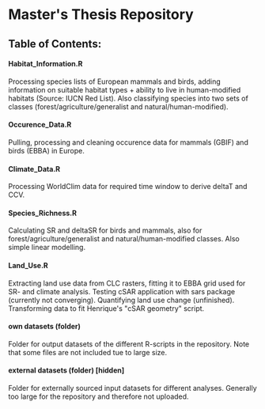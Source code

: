 # Master's Thesis Repository

## Table of Contents:

#### Habitat_Information.R

Processing species lists of European mammals and birds, adding information on suitable habitat types + ability to live in human-modified habitats  (Source: IUCN Red List).
Also classifying species into two sets of classes (forest/agriculture/generalist and natural/human-modified).

#### Occurence_Data.R

Pulling, processing and cleaning occurence data for mammals (GBIF) and birds (EBBA) in Europe.

#### Climate_Data.R

Processing WorldClim data for required time window to derive deltaT and CCV.

#### Species_Richness.R

Calculating SR and deltaSR for birds and mammals, also for forest/agriculture/generalist and natural/human-modified classes.
Also simple linear modelling.

#### Land_Use.R

Extracting land use data from CLC rasters, fitting it to EBBA grid used for SR- and climate analysis.
Testing cSAR application with sars package (currently not converging).
Quantifying land use change (unfinished).
Transforming data to fit Henrique's "cSAR geometry" script.

#### own datasets (folder)

Folder for output datasets of the different R-scripts in the repository.
Note that some files are not included tue to large size.

#### external datasets (folder) [hidden]

Folder for externally sourced input datasets for different analyses. Generally too large for the repository and therefore not uploaded.

